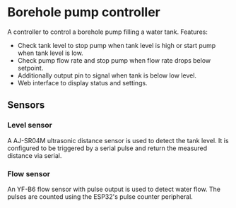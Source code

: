 # Borehole pump controller
A controller to control a borehole pump filling a water tank. Features:
* Check tank level to stop pump when tank level is high or start pump when tank level is low.
* Check pump flow rate and stop pump when flow rate drops below setpoint.
* Additionally output pin to signal when tank is below low level.
* Web interface to display status and settings.

## Sensors
### Level sensor
A AJ-SR04M ultrasonic distance sensor is used to detect the tank level. It is configured to be triggered by a serial pulse and return the measured distance via serial.

### Flow sensor
An YF-B6 flow sensor with pulse output is used to detect water flow.  The pulses are counted using the ESP32's pulse counter peripheral.
